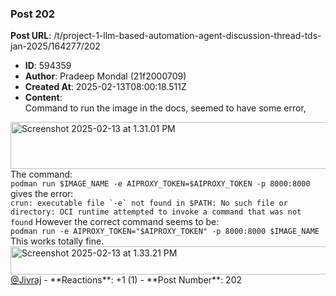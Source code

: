 ### Post 202
**Post URL**: /t/project-1-llm-based-automation-agent-discussion-thread-tds-jan-2025/164277/202
- **ID**: 594359
- **Author**: Pradeep Mondal (21f2000709)
- **Created At**: 2025-02-13T08:00:18.511Z
- **Content**:  
  Command to run the image in the docs, seemed to have some error,
<img src="https://europe1.discourse-cdn.com/flex013/uploads/iitm/original/3X/0/e/0e724c8ad15be3f5051e9abaf562830a2a1217ec.png" alt="Screenshot 2025-02-13 at 1.31.01 PM" data-base62-sha1="23Nzhqv7fQsw7MQIWGUG4ZEkERS" width="690" height="75" data-dominant-color="353F44">
The command:<br>
<code>podman run $IMAGE_NAME -e AIPROXY_TOKEN=$AIPROXY_TOKEN -p 8000:8000</code>
gives the error:<br>
<code>crun: executable file `-e` not found in $PATH: No such file or directory: OCI runtime attempted to invoke a command that was not found</code>
However the correct command seems to be:<br>
<code>podman run -e AIPROXY_TOKEN="$AIPROXY_TOKEN" -p 8000:8000 $IMAGE_NAME</code>
This works totally fine.
<img src="https://europe1.discourse-cdn.com/flex013/uploads/iitm/original/3X/c/f/cf9060b0880a8d94e57a14ce300b4dcc714ed117.png" alt="Screenshot 2025-02-13 at 1.33.21 PM" data-base62-sha1="tCcab37inD3OmPbAYgJPLdNROyb" width="690" height="45" data-dominant-color="252525">
<a class="mention" href="/u/jivraj">@Jivraj</a>
- **Reactions**: +1 (1)
- **Post Number**: 202

